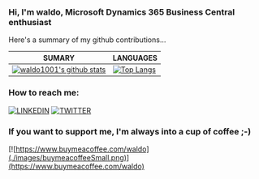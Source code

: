 ### Hi, I'm waldo, Microsoft Dynamics 365 Business Central enthusiast 

Here's a summary of my github contributions...

| **SUMARY**                                                                                                                                              | **LANGUAGES**                                                                                                                                         |
| ------------------------------------------------------------------------------------------------------------------------------------------------------- | ----------------------------------------------------------------------------------------------------------------------------------------------------- |
| [![waldo1001's github stats](https://github-readme-stats.vercel.app/api?username=waldo1001&show_icons=true)](https://github.com/anuraghazra/github-readme-stats) | [![Top Langs](https://github-readme-stats.vercel.app/api/top-langs/?username=waldo1001&layout=compact)](https://github.com/anuraghazra/github-readme-stats)


### How to reach me:

[![LINKEDIN](https://img.shields.io/badge/Linkedin-black?style=for-the-badge&logo=linkedin)](https://www.linkedin.com/in/ericwauters/) [![TWITTER](https://img.shields.io/badge/Twitter-black?style=for-the-badge&logo=twitter)](https://twitter.com/waldo1001)


### If you want to support me, I'm always into a cup of coffee ;-)

[![https://www.buymeacoffee.com/waldo](./images/buymeacoffeeSmall.png)](https://www.buymeacoffee.com/waldo)
